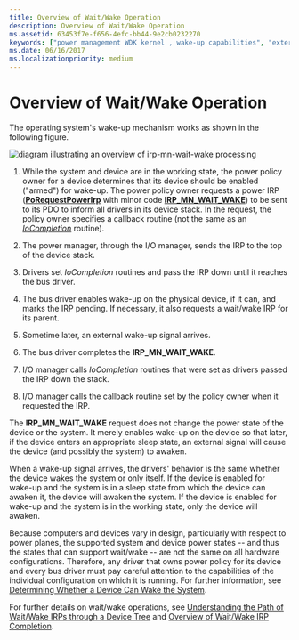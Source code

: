 ```yaml
---
title: Overview of Wait/Wake Operation
description: Overview of Wait/Wake Operation
ms.assetid: 63453f7e-f656-4efc-bb44-9e2cb0232270
keywords: ["power management WDK kernel , wake-up capabilities", "external wake signals WDK", "awakening devices", "wake-up capabilities WDK power management", "device wake ups WDK power management", "IRP_MN_WAIT_WAKE", "wait/wake IRPs WDK power management , about wait/wake IRPs"]
ms.date: 06/16/2017
ms.localizationpriority: medium
---
```


# Overview of Wait/Wake Operation





The operating system's wake-up mechanism works as shown in the following figure.

![diagram illustrating an overview of irp\-mn\-wait\-wake processing](images/send-waitwake.png)

1.  While the system and device are in the working state, the power policy owner for a device determines that its device should be enabled ("armed") for wake-up. The power policy owner requests a power IRP ([**PoRequestPowerIrp**](https://msdn.microsoft.com/library/windows/hardware/ff559734) with minor code [**IRP\_MN\_WAIT\_WAKE**](https://msdn.microsoft.com/library/windows/hardware/ff551766)) to be sent to its PDO to inform all drivers in its device stack. In the request, the policy owner specifies a callback routine (not the same as an [*IoCompletion*](https://msdn.microsoft.com/library/windows/hardware/ff548354) routine).

2.  The power manager, through the I/O manager, sends the IRP to the top of the device stack.

3.  Drivers set *IoCompletion* routines and pass the IRP down until it reaches the bus driver.

4.  The bus driver enables wake-up on the physical device, if it can, and marks the IRP pending. If necessary, it also requests a wait/wake IRP for its parent.

5.  Sometime later, an external wake-up signal arrives.

6.  The bus driver completes the **IRP\_MN\_WAIT\_WAKE**.

7.  I/O manager calls *IoCompletion* routines that were set as drivers passed the IRP down the stack.

8.  I/O manager calls the callback routine set by the policy owner when it requested the IRP.

The **IRP\_MN\_WAIT\_WAKE** request does not change the power state of the device or the system. It merely enables wake-up on the device so that later, if the device enters an appropriate sleep state, an external signal will cause the device (and possibly the system) to awaken.

When a wake-up signal arrives, the drivers' behavior is the same whether the device wakes the system or only itself. If the device is enabled for wake-up and the system is in a sleep state from which the device can awaken it, the device will awaken the system. If the device is enabled for wake-up and the system is in the working state, only the device will awaken.

Because computers and devices vary in design, particularly with respect to power planes, the supported system and device power states -- and thus the states that can support wait/wake -- are not the same on all hardware configurations. Therefore, any driver that owns power policy for its device and every bus driver must pay careful attention to the capabilities of the individual configuration on which it is running. For further information, see [Determining Whether a Device Can Wake the System](determining-whether-a-device-can-wake-the-system.md).

For further details on wait/wake operations, see [Understanding the Path of Wait/Wake IRPs through a Device Tree](understanding-the-path-of-wait-wake-irps-through-a-device-tree.md) and [Overview of Wait/Wake IRP Completion](overview-of-wait-wake-irp-completion.md).

 

 




